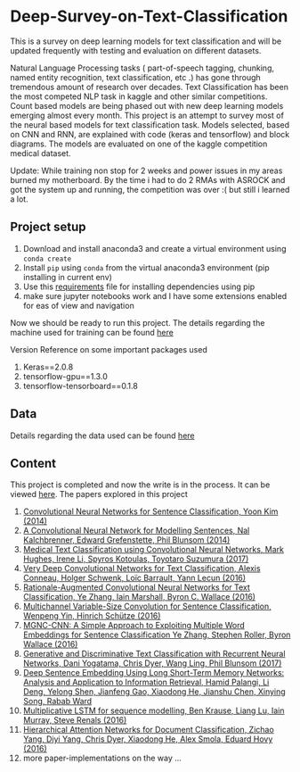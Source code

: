 # Deep-Survey-on-Text-Classification

This is a survey on deep learning models for text classification and will be updated frequently with testing and evaluation on different datasets.


Natural Language Processing tasks ( part-of-speech tagging, chunking, named entity recognition, text classification, etc .) has gone through tremendous amount of research over decades. Text Classification has been the most competed NLP task in kaggle and other similar competitions. Count based models are being phased out with new deep learning models emerging almost every month. This project is an attempt to survey most of the neural based models for text classification task. Models selected, based on CNN and RNN, are explained with code (keras and tensorflow) and block diagrams. The models are evaluated on one of the  kaggle competition medical dataset.

Update:
While training non stop for 2 weeks and power issues in my areas burned my motherboard. By the time i had to do 2 RMAs with ASROCK and got the system up and running, the competition was over :( but still i learned a lot.

## Project setup

1. Download and install anaconda3 and create a virtual environment using `conda create`
2. Install `pip` using `conda` from the virtual anaconda3 environment (pip installing in current env)
3. Use this [requirements](https://github.com/bicepjai/Deep-Survey-Text-Classification/blob/master/requirements.txt) file for installing dependencies using pip
4. make sure jupyter notebooks work and I have some extensions enabled for eas of view and navigation

Now we should be ready to run this project. The details regarding the machine used for training can be found [here](https://bicepjai.github.io/machine-learning/2015/05/25/machine-learning-rig.html)

Version Reference on some important packages used

1. Keras==2.0.8
2. tensorflow-gpu==1.3.0
3. tensorflow-tensorboard==0.1.8


## Data

Details regarding the data used can be found  [here](https://github.com/bicepjai/Deep-Survey-Text-Classification/blob/master/data_prep/dataset/README.md)

## Content

This project is completed and now the write is in the process. It can be viewed [here](https://docs.google.com/document/d/1zAh2lUjweKR8o5OZkv-48NWMVW_Pvvy5O953A-9KcNM/edit?usp=sharing). The papers explored in this project

1. [Convolutional Neural Networks for Sentence Classification, Yoon Kim (2014)](https://github.com/bicepjai/Deep-Survey-Text-Classification/tree/master/deep_models/paper_1_cnn_sent_class)
2. [A Convolutional Neural Network for Modelling Sentences, Nal Kalchbrenner, Edward Grefenstette, Phil Blunsom (2014)](https://github.com/bicepjai/Deep-Survey-Text-Classification/tree/master/deep_models/paper_2_cnn_sent_model)
3. [Medical Text Classification using Convolutional Neural Networks, Mark Hughes, Irene Li, Spyros Kotoulas, Toyotaro Suzumura (2017)](https://github.com/bicepjai/Deep-Survey-Text-Classification/tree/master/deep_models/paper_3_med_cnn)
4. [Very Deep Convolutional Networks for Text Classification, Alexis Conneau, Holger Schwenk, Loïc Barrault, Yann Lecun (2016)](https://github.com/bicepjai/Deep-Survey-Text-Classification/tree/master/deep_models/paper_4_vdcnn)
5. [Rationale-Augmented Convolutional Neural Networks for Text Classification, Ye Zhang, Iain Marshall, Byron C. Wallace (2016)](https://github.com/bicepjai/Deep-Survey-Text-Classification/tree/master/deep_models/paper_5_racnn)
6. [Multichannel Variable-Size Convolution for Sentence Classification, Wenpeng Yin, Hinrich Schütze (2016)](https://github.com/bicepjai/Deep-Survey-Text-Classification/tree/master/deep_models/paper_6_mvcnn)
7. [MGNC-CNN: A Simple Approach to Exploiting Multiple Word Embeddings for Sentence Classification Ye Zhang, Stephen Roller, Byron Wallace (2016)](https://github.com/bicepjai/Deep-Survey-Text-Classification/tree/master/deep_models/paper_7_mgnccnn)
8. [Generative and Discriminative Text Classification with Recurrent Neural Networks, Dani Yogatama, Chris Dyer, Wang Ling, Phil Blunsom (2017)](https://github.com/bicepjai/Deep-Survey-Text-Classification/tree/master/deep_models/paper_8_lstm)
9. [Deep Sentence Embedding Using Long Short-Term Memory Networks: Analysis and Application to Information Retrieval, Hamid Palangi, Li Deng, Yelong Shen, Jianfeng Gao, Xiaodong He, Jianshu Chen, Xinying Song, Rabab Ward](https://github.com/bicepjai/Deep-Survey-Text-Classification/tree/master/deep_models/paper_9_dse_lstm)
10. [Multiplicative LSTM for sequence modelling, Ben Krause, Liang Lu, Iain Murray, Steve Renals (2016)](https://github.com/bicepjai/Deep-Survey-Text-Classification/tree/master/deep_models/paper_x10_mul_lstm)
11. [Hierarchical Attention Networks for Document Classification, Zichao Yang, Diyi Yang, Chris Dyer, Xiaodong He, Alex Smola, Eduard Hovy (2016)](https://github.com/bicepjai/Deep-Survey-Text-Classification/tree/master/deep_models/paper_x11_hier_att_net)
12. more paper-implementations on the way ...


